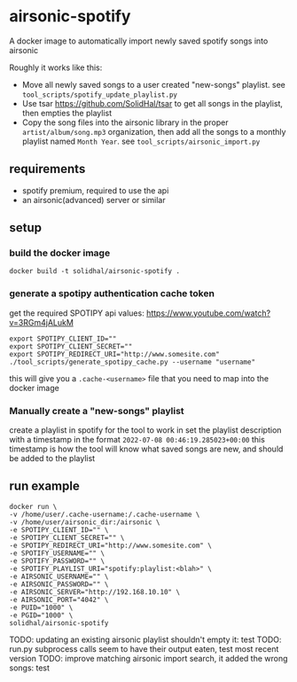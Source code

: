# airsonic-spotify

A docker image to automatically import newly saved spotify songs into airsonic

Roughly it works like this:
- Move all newly saved songs to a user created "new-songs" playlist. see `tool_scripts/spotify_update_playlist.py`
- Use tsar https://github.com/SolidHal/tsar to get all songs in the playlist, then empties the playlist
- Copy the song files into the airsonic library in the proper `artist/album/song.mp3` organization, then add all the songs to a monthly playlist named `Month Year`. see `tool_scripts/airsonic_import.py`

## requirements
- spotify premium, required to use the api
- an airsonic(advanced) server or similar

## setup

### build the docker image

```
docker build -t solidhal/airsonic-spotify .
```

### generate a spotipy authentication cache token

get the required SPOTIPY api values: https://www.youtube.com/watch?v=3RGm4jALukM

```
export SPOTIPY_CLIENT_ID=""
export SPOTIPY_CLIENT_SECRET=""
export SPOTIPY_REDIRECT_URI="http://www.somesite.com"
./tool_scripts/generate_spotipy_cache.py --username "username"
```
this will give you a `.cache-<username>` file that you need to map into the docker image

### Manually create a "new-songs" playlist
create a playlist in spotify for the tool to work in
set the playlist description with a timestamp in the format `2022-07-08 00:46:19.285023+00:00`
this timestamp is how the tool will know what saved songs are new, and should be added to the playlist

## run example

```
docker run \
-v /home/user/.cache-username:/.cache-username \
-v /home/user/airsonic_dir:/airsonic \
-e SPOTIPY_CLIENT_ID="" \
-e SPOTIPY_CLIENT_SECRET="" \
-e SPOTIPY_REDIRECT_URI="http://www.somesite.com" \
-e SPOTIFY_USERNAME="" \
-e SPOTIFY_PASSWORD="" \
-e SPOTIFY_PLAYLIST_URI="spotify:playlist:<blah>" \
-e AIRSONIC_USERNAME="" \
-e AIRSONIC_PASSWORD="" \
-e AIRSONIC_SERVER="http://192.168.10.10" \
-e AIRSONIC_PORT="4042" \
-e PUID="1000" \
-e PGID="1000" \
solidhal/airsonic-spotify
```


TODO: updating an existing airsonic playlist shouldn't empty it: test
TODO: run.py subprocess calls seem to have their output eaten, test most recent version
TODO: improve matching airsonic import search, it added the wrong songs: test
